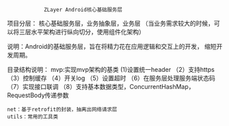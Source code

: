                 ZLayer Android核心基础服务层

项目分层：
    核心基础服务层，业务抽象层，业务层
    （当业务需求较大的时候，可以将三层水平架构进行纵向切分，使用组件化架构）

说明：Android的基础服务层，旨在将精力花在应用逻辑和交互上的开发，
      缩短开发周期。

目录结构说明：
    mvp:实现mvp架构的基类
       (1)设置统一header
      （2）支持https
      （3）控制缓存
      （4）开关log
      （5）设置超时
      （6）在服务层处理服务端状态码
      （7）实现接口联调
      （8）支持基本数据类型，ConcurrentHashMap，RequestBody传递参数

    net：基于retrofit的封装，抽离出网络请求层
    utils：常用的工具类